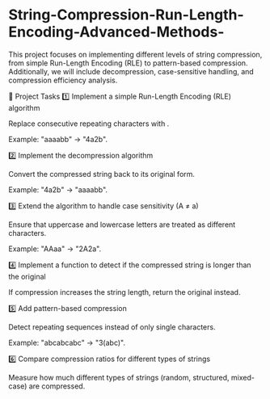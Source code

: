 # String-Compression-Run-Length-Encoding-Advanced-Methods-
This project focuses on implementing different levels of string compression, from simple Run-Length Encoding (RLE) to pattern-based compression. Additionally, we will include decompression, case-sensitive handling, and compression efficiency analysis.


📌 Project Tasks
1️⃣ Implement a simple Run-Length Encoding (RLE) algorithm

Replace consecutive repeating characters with <count><character>.

Example: "aaaabb" → "4a2b".

2️⃣ Implement the decompression algorithm

Convert the compressed string back to its original form.

Example: "4a2b" → "aaaabb".

3️⃣ Extend the algorithm to handle case sensitivity (A ≠ a)

Ensure that uppercase and lowercase letters are treated as different characters.

Example: "AAaa" → "2A2a".

4️⃣ Implement a function to detect if the compressed string is longer than the original

If compression increases the string length, return the original instead.

5️⃣ Add pattern-based compression

Detect repeating sequences instead of only single characters.

Example: "abcabcabc" → "3(abc)".

6️⃣ Compare compression ratios for different types of strings

Measure how much different types of strings (random, structured, mixed-case) are compressed.

